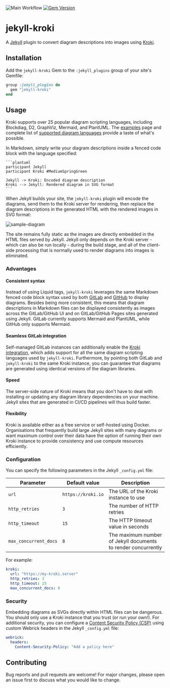 ![Main Workflow](https://github.com/felixvanoost/jekyll-kroki/actions/workflows/main.yml/badge.svg) 
[![Gem Version](https://badge.fury.io/rb/jekyll-kroki.svg)](https://badge.fury.io/rb/jekyll-kroki)

# jekyll-kroki
A [Jekyll](https://jekyllrb.com/) plugin to convert diagram descriptions into images using [Kroki](https://kroki.io/).

## Installation
Add the `jekyll-kroki` Gem to the `:jekyll_plugins` group of your site's Gemfile:

```ruby
group :jekyll_plugins do
  gem "jekyll-kroki"
end
```

## Usage
Kroki supports over 25 popular diagram scripting languages, including Blockdiag, D2, GraphViz, Mermaid, and PlantUML. The [examples](https://kroki.io/examples.html) page and complete list of [supported diagram languages](https://kroki.io/#support) provide a taste of what's possible.

In Markdown, simply write your diagram descriptions inside a fenced code block with the language specified:

````
```plantuml
participant Jekyll
participant Kroki #MediumSpringGreen

Jekyll -> Kroki: Encoded diagram description
Kroki --> Jekyll: Rendered diagram in SVG format
```
````

When Jekyll builds your site, the `jekyll-kroki` plugin will encode the diagrams, send them to the Kroki server for rendering, then replace the diagram descriptions in the generated HTML with the rendered images in SVG format:

![sample-diagram](https://github.com/felixvanoost/jekyll-kroki/assets/10233016/244d2ec4-b09b-4a5f-8164-3851574c3dd2)

The site remains fully static as the images are directly embedded in the HTML files served by Jekyll. Jekyll only depends on the Kroki server - which can also be run locally - during the build stage, and all of the client-side processing that is normally used to render diagrams into images is eliminated.

### Advantages

#### Consistent syntax
Instead of using Liquid tags, `jekyll-kroki` leverages the same Markdown fenced code block syntax used by both [GitLab](https://docs.gitlab.com/ee/user/markdown.html#diagrams-and-flowcharts) and [GitHub](https://docs.github.com/en/get-started/writing-on-github/working-with-advanced-formatting/creating-diagrams) to display diagrams. Besides being more consistent, this means that diagram descriptions in Markdown files can be displayed consistently as images across the GitLab/GitHub UI and on GitLab/GitHub Pages sites generated using Jekyll. GitLab currently supports Mermaid and PlantUML, while GitHub only supports Mermaid.

#### Seamless GitLab integration
Self-managed GitLab instances can additionally enable the [Kroki integration](https://docs.gitlab.com/ee/administration/integration/kroki.html), which adds support for all the same diagram scripting languages used by `jekyll-kroki`. Furthermore, by pointing both GitLab and `jekyll-kroki` to the same Kroki instance, you can guarantee that diagrams are generated using identical versions of the diagram libraries.

#### Speed
The server-side nature of Kroki means that you don't have to deal with installing or updating any diagram library dependencies on your machine. Jekyll sites that are generated in CI/CD pipelines will thus build faster.

#### Flexibility
Kroki is available either as a free service or self-hosted using Docker. Organisations that frequently build large Jekyll sites with many diagrams or want maximum control over their data have the option of running their own Kroki instance to provide consistency and use compute resources efficiently.

### Configuration
You can specify the following parameters in the Jekyll `_config.yml` file:

| Parameter | Default value | Description |
| --------- | ------------- | ----------- |
| `url` | `https://kroki.io` | The URL of the Kroki instance to use |
| `http_retries` | `3` | The number of HTTP retries |
| `http_timeout` | `15` | The HTTP timeout value in seconds |
| `max_concurrent_docs` | `8` | The maximum number of Jekyll documents to render concurrently |

For example:

```yaml
kroki:
  url: "https://my-kroki.server"
  http_retries: 3
  http_timeout: 15
  max_concurrent_docs: 8
```

### Security
Embedding diagrams as SVGs directly within HTML files can be dangerous. You should only use a Kroki instance that you trust (or run your own!). For additional security, you can configure a [Content Security Policy (CSP)](https://developer.mozilla.org/en-US/docs/Web/HTTP/CSP) using custom Webrick headers in the Jekyll `_config.yml` file:

```yaml
webrick:
  headers:
    Content-Security-Policy: "Add a policy here"
```

## Contributing
Bug reports and pull requests are welcome! For major changes, please open an issue first to discuss what you would like to change.
